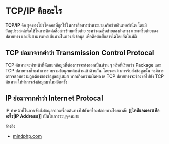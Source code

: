 # TCP/IP คืออะไร
**TCP/IP** คือ ชุดของโปรโตคอลที่ถูกใช้ในการสื่อสารผ่านระบบเครือข่ายอินเทอร์เน็ต โดยมีวัตถุประสงค์เพื่อใช้ในการติดต่อสื่อสารข้ามเครือข่าย ระหว่างเครือข่ายของต้นทาง และเครือข่ายของปลายทาง และยังสามารถหาเส้นทางในการส่งข้อมูล เพื่อติดต่อสื่อสารได้โดยอัตโนมัติ

## TCP ย่อมาจากคำว่า Transmission Control Protocal 
TCP ต้นทางจะทำหน้าที่คัดแยกข้อมูลที่ต้องการจะส่งออกเป็นส่วน ๆ หรือที่เรียกว่า Package และ TCP ปลายทางก็จะทำการรวบรวมข้อมูลแต่ละส่วนเข้าด้วยกัน โดยระหว่างการรับส่งข้อมูลนั้น จะมีการตรวจสอบความถูกต้องของข้อมูลอยู่เสมอ หากเกิดความผิดพลาด TCP ปลายทางจะร้องขอไปยัง TCP ต้นทาง ให้ทำการส่งข้อมูลมาใหม่อีกครั้ง

## IP ย่อมาจากคำว่า Internet Protocal
IP ทำหน้าที่ในการจัดส่งข้อมูลจากเครื่องต้นทางไปยังเครื่องปลายทางโดยอาศัย **[[ไอพีแอดเดรส คืออะไร|IP Address]]** เป็นในการระบุจุดหมาย

อ้างอิง
- [mindphp.com](https://www.mindphp.com/%E0%B8%84%E0%B8%B9%E0%B9%88%E0%B8%A1%E0%B8%B7%E0%B8%AD/73-%E0%B8%84%E0%B8%B7%E0%B8%AD%E0%B8%AD%E0%B8%B0%E0%B9%84%E0%B8%A3/2042-tcp-ip-%E0%B8%84%E0%B8%B7%E0%B8%AD%E0%B8%AD%E0%B8%B0%E0%B9%84%E0%B8%A3.html)